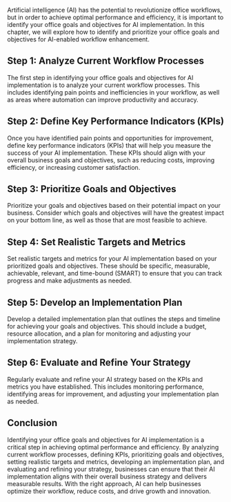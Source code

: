 
Artificial intelligence (AI) has the potential to revolutionize office workflows, but in order to achieve optimal performance and efficiency, it is important to identify your office goals and objectives for AI implementation. In this chapter, we will explore how to identify and prioritize your office goals and objectives for AI-enabled workflow enhancement.

Step 1: Analyze Current Workflow Processes
------------------------------------------

The first step in identifying your office goals and objectives for AI implementation is to analyze your current workflow processes. This includes identifying pain points and inefficiencies in your workflow, as well as areas where automation can improve productivity and accuracy.

Step 2: Define Key Performance Indicators (KPIs)
------------------------------------------------

Once you have identified pain points and opportunities for improvement, define key performance indicators (KPIs) that will help you measure the success of your AI implementation. These KPIs should align with your overall business goals and objectives, such as reducing costs, improving efficiency, or increasing customer satisfaction.

Step 3: Prioritize Goals and Objectives
---------------------------------------

Prioritize your goals and objectives based on their potential impact on your business. Consider which goals and objectives will have the greatest impact on your bottom line, as well as those that are most feasible to achieve.

Step 4: Set Realistic Targets and Metrics
-----------------------------------------

Set realistic targets and metrics for your AI implementation based on your prioritized goals and objectives. These should be specific, measurable, achievable, relevant, and time-bound (SMART) to ensure that you can track progress and make adjustments as needed.

Step 5: Develop an Implementation Plan
--------------------------------------

Develop a detailed implementation plan that outlines the steps and timeline for achieving your goals and objectives. This should include a budget, resource allocation, and a plan for monitoring and adjusting your implementation strategy.

Step 6: Evaluate and Refine Your Strategy
-----------------------------------------

Regularly evaluate and refine your AI strategy based on the KPIs and metrics you have established. This includes monitoring performance, identifying areas for improvement, and adjusting your implementation plan as needed.

Conclusion
----------

Identifying your office goals and objectives for AI implementation is a critical step in achieving optimal performance and efficiency. By analyzing current workflow processes, defining KPIs, prioritizing goals and objectives, setting realistic targets and metrics, developing an implementation plan, and evaluating and refining your strategy, businesses can ensure that their AI implementation aligns with their overall business strategy and delivers measurable results. With the right approach, AI can help businesses optimize their workflow, reduce costs, and drive growth and innovation.
